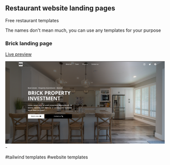 ## Restaurant website landing pages

Free restaurant templates

The names don't mean much, you can use any templates for your purpose

### Brick landing page

[Live preview](https://brickproperty.netlify.app/)

![realestate landing page](./screenshots/brickstone.png) - 


#tailwind templates #website templates